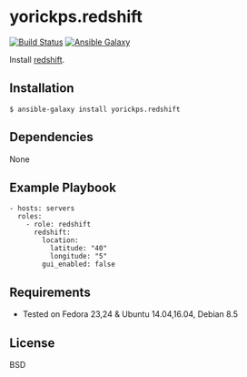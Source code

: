 yorickps.redshift
===============

[![Build Status](https://travis-ci.org/ymajik/ansible-role-redshift.svg?branch=master)](https://travis-ci.org/ymajik/ansible-role-redshift)
[![Ansible Galaxy](https://img.shields.io/badge/ansible--galaxy-redshift-blue.svg?style=flat)](https://galaxy.ansible.com/yorickps/redshift/)

Install [redshift](http://jonls.dk/redshift/).


Installation
------------

`$ ansible-galaxy install yorickps.redshift`

Dependencies
------------

None

Example Playbook
----------------

    - hosts: servers
      roles:
        - role: redshift
          redshift:
            location:
              latitude: "40"
              longitude: "5"
            gui_enabled: false


Requirements
------------

- Tested on Fedora 23,24 & Ubuntu 14.04,16.04, Debian 8.5


License
-------

BSD

